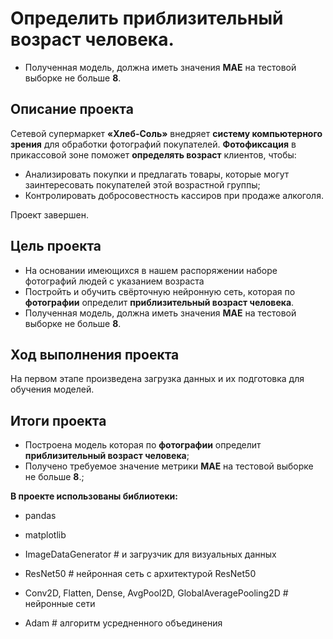 #  Определить __приблизительный возраст человека__.   <br>   
    
    
- Полученная модель, должна иметь значения __MAE__ на тестовой выборке не больше __8__.
## Описание проекта

 Сетевой супермаркет __«Хлеб-Соль»__ внедряет __систему компьютерного зрения__ для обработки фотографий покупателей.
 __Фотофиксация__ в прикассовой зоне поможет __определять возраст__ клиентов, чтобы:
- Анализировать покупки и предлагать товары, которые могут заинтересовать покупателей этой возрастной группы;
- Контролировать добросовестность кассиров при продаже алкоголя.

 Проект завершен.

## Цель проекта
- На основании имеющихся в нашем распоряжении наборе фотографий людей с указанием возраста 
- Постройть и обучить свёрточную нейронную сеть, которая по __фотографии__ определит __приблизительный возраст человека__.       
- Полученная модель, должна иметь значения __MAE__ на тестовой выборке не больше __8__.

## Ход выполнения проекта
На первом этапе произведена загрузка данных и их подготовка для обучения моделей.


## Итоги проекта
- Построена модель  которая по __фотографии__ определит __приблизительный возраст человека__;
- Получено требуемое значение метрики __MAE__ на тестовой выборке не больше __8__.;

**В проекте использованы библиотеки:**
- pandas
- matplotlib

- ImageDataGenerator # и загрузчик для визуальных данных
- ResNet50 # нейронная сеть с архитектурой  ResNet50
- Conv2D, Flatten, Dense, AvgPool2D,  GlobalAveragePooling2D #  нейронные сети
- Adam # алгоритм усредненного объединения


